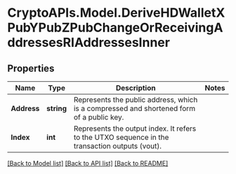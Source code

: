 # CryptoAPIs.Model.DeriveHDWalletXPubYPubZPubChangeOrReceivingAddressesRIAddressesInner

## Properties

Name | Type | Description | Notes
------------ | ------------- | ------------- | -------------
**Address** | **string** | Represents the public address, which is a compressed and shortened form of a public key. | 
**Index** | **int** | Represents the output index. It refers to the UTXO sequence in the transaction outputs (vout). | 

[[Back to Model list]](../README.md#documentation-for-models) [[Back to API list]](../README.md#documentation-for-api-endpoints) [[Back to README]](../README.md)

